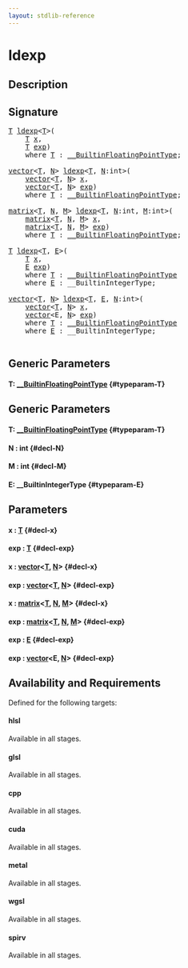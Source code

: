 ```yaml
---
layout: stdlib-reference
---
```


# ldexp

## Description





## Signature 

<pre>
<a href="/stdlib-reference/global-decls/ldexp#typeparam-T" class="code_type">T</a> <a href="/stdlib-reference/global-decls/ldexp">ldexp</a>&lt;<a href="/stdlib-reference/global-decls/ldexp#typeparam-T" class="code_type">T</a>&gt;(
    <a href="/stdlib-reference/global-decls/ldexp#typeparam-T" class="code_type">T</a> <a href="/stdlib-reference/global-decls/ldexp#decl-x" class="code_param">x</a>,
    <a href="/stdlib-reference/global-decls/ldexp#typeparam-T" class="code_type">T</a> <a href="/stdlib-reference/global-decls/ldexp#decl-exp" class="code_param">exp</a>)
    <span class='code_keyword'>where</span> <a href="/stdlib-reference/global-decls/ldexp#typeparam-T" class="code_type">T</a> : <a href="/stdlib-reference/interfaces/BuiltinFloatingPointType/index">__BuiltinFloatingPointType</a>;

<a href="/stdlib-reference/types/vector/index">vector</a>&lt;<a href="/stdlib-reference/types/vector/index#typeparam-T" class="code_type">T</a>, <a href="/stdlib-reference/types/vector/index#decl-N" class="code_var">N</a>&gt; <a href="/stdlib-reference/global-decls/ldexp">ldexp</a>&lt;<a href="/stdlib-reference/global-decls/ldexp#typeparam-T" class="code_type">T</a>, <a href="/stdlib-reference/global-decls/ldexp#decl-N" class="code_var">N</a>:int&gt;(
    <a href="/stdlib-reference/types/vector/index">vector</a>&lt;<a href="/stdlib-reference/types/vector/index#typeparam-T" class="code_type">T</a>, <a href="/stdlib-reference/types/vector/index#decl-N" class="code_var">N</a>&gt; <a href="/stdlib-reference/global-decls/ldexp#decl-x" class="code_param">x</a>,
    <a href="/stdlib-reference/types/vector/index">vector</a>&lt;<a href="/stdlib-reference/types/vector/index#typeparam-T" class="code_type">T</a>, <a href="/stdlib-reference/types/vector/index#decl-N" class="code_var">N</a>&gt; <a href="/stdlib-reference/global-decls/ldexp#decl-exp" class="code_param">exp</a>)
    <span class='code_keyword'>where</span> <a href="/stdlib-reference/global-decls/ldexp#typeparam-T" class="code_type">T</a> : <a href="/stdlib-reference/interfaces/BuiltinFloatingPointType/index">__BuiltinFloatingPointType</a>;

<a href="/stdlib-reference/types/matrix/index">matrix</a>&lt;<a href="/stdlib-reference/types/matrix/T" class="code_type">T</a>, <a href="/stdlib-reference/types/matrix/index#decl-N" class="code_var">N</a>, <a href="/stdlib-reference/types/matrix/index#decl-M" class="code_var">M</a>&gt; <a href="/stdlib-reference/global-decls/ldexp">ldexp</a>&lt;<a href="/stdlib-reference/global-decls/ldexp#typeparam-T" class="code_type">T</a>, <a href="/stdlib-reference/global-decls/ldexp#decl-N" class="code_var">N</a>:int, <a href="/stdlib-reference/global-decls/ldexp#decl-M" class="code_var">M</a>:int&gt;(
    <a href="/stdlib-reference/types/matrix/index">matrix</a>&lt;<a href="/stdlib-reference/types/matrix/T" class="code_type">T</a>, <a href="/stdlib-reference/types/matrix/index#decl-N" class="code_var">N</a>, <a href="/stdlib-reference/types/matrix/index#decl-M" class="code_var">M</a>&gt; <a href="/stdlib-reference/global-decls/ldexp#decl-x" class="code_param">x</a>,
    <a href="/stdlib-reference/types/matrix/index">matrix</a>&lt;<a href="/stdlib-reference/types/matrix/T" class="code_type">T</a>, <a href="/stdlib-reference/types/matrix/index#decl-N" class="code_var">N</a>, <a href="/stdlib-reference/types/matrix/index#decl-M" class="code_var">M</a>&gt; <a href="/stdlib-reference/global-decls/ldexp#decl-exp" class="code_param">exp</a>)
    <span class='code_keyword'>where</span> <a href="/stdlib-reference/global-decls/ldexp#typeparam-T" class="code_type">T</a> : <a href="/stdlib-reference/interfaces/BuiltinFloatingPointType/index">__BuiltinFloatingPointType</a>;

<a href="/stdlib-reference/global-decls/ldexp#typeparam-T" class="code_type">T</a> <a href="/stdlib-reference/global-decls/ldexp">ldexp</a>&lt;<a href="/stdlib-reference/global-decls/ldexp#typeparam-T" class="code_type">T</a>, <a href="/stdlib-reference/global-decls/ldexp#typeparam-E" class="code_type">E</a>&gt;(
    <a href="/stdlib-reference/global-decls/ldexp#typeparam-T" class="code_type">T</a> <a href="/stdlib-reference/global-decls/ldexp#decl-x" class="code_param">x</a>,
    <a href="/stdlib-reference/global-decls/ldexp#typeparam-E" class="code_type">E</a> <a href="/stdlib-reference/global-decls/ldexp#decl-exp" class="code_param">exp</a>)
    <span class='code_keyword'>where</span> <a href="/stdlib-reference/global-decls/ldexp#typeparam-T" class="code_type">T</a> : <a href="/stdlib-reference/interfaces/BuiltinFloatingPointType/index">__BuiltinFloatingPointType</a>
    <span class='code_keyword'>where</span> <a href="/stdlib-reference/global-decls/ldexp#typeparam-E" class="code_type">E</a> : __BuiltinIntegerType;

<a href="/stdlib-reference/types/vector/index">vector</a>&lt;<a href="/stdlib-reference/types/vector/index#typeparam-T" class="code_type">T</a>, <a href="/stdlib-reference/types/vector/index#decl-N" class="code_var">N</a>&gt; <a href="/stdlib-reference/global-decls/ldexp">ldexp</a>&lt;<a href="/stdlib-reference/global-decls/ldexp#typeparam-T" class="code_type">T</a>, <a href="/stdlib-reference/global-decls/ldexp#typeparam-E" class="code_type">E</a>, <a href="/stdlib-reference/global-decls/ldexp#decl-N" class="code_var">N</a>:int&gt;(
    <a href="/stdlib-reference/types/vector/index">vector</a>&lt;<a href="/stdlib-reference/types/vector/index#typeparam-T" class="code_type">T</a>, <a href="/stdlib-reference/types/vector/index#decl-N" class="code_var">N</a>&gt; <a href="/stdlib-reference/global-decls/ldexp#decl-x" class="code_param">x</a>,
    <a href="/stdlib-reference/types/vector/index">vector</a>&lt;E, <a href="/stdlib-reference/types/vector/index#decl-N" class="code_var">N</a>&gt; <a href="/stdlib-reference/global-decls/ldexp#decl-exp" class="code_param">exp</a>)
    <span class='code_keyword'>where</span> <a href="/stdlib-reference/global-decls/ldexp#typeparam-T" class="code_type">T</a> : <a href="/stdlib-reference/interfaces/BuiltinFloatingPointType/index">__BuiltinFloatingPointType</a>
    <span class='code_keyword'>where</span> <a href="/stdlib-reference/global-decls/ldexp#typeparam-E" class="code_type">E</a> : __BuiltinIntegerType;

</pre>

## Generic Parameters

#### T: [\_\_BuiltinFloatingPointType](/stdlib-reference/interfaces/BuiltinFloatingPointType/index) {#typeparam-T}

## Generic Parameters

#### T: [\_\_BuiltinFloatingPointType](/stdlib-reference/interfaces/BuiltinFloatingPointType/index) {#typeparam-T}
#### N  : int {#decl-N}
#### M  : int {#decl-M}
#### E: \_\_BuiltinIntegerType {#typeparam-E}

## Parameters

#### x  : [T](/stdlib-reference/global-decls/ldexp#typeparam-T) {#decl-x}
#### exp  : [T](/stdlib-reference/global-decls/ldexp#typeparam-T) {#decl-exp}
#### x  : [vector](/stdlib-reference/types/vector/index)\<[T](/stdlib-reference/types/vector/index#typeparam-T), [N](/stdlib-reference/types/vector/index#decl-N)\> {#decl-x}
#### exp  : [vector](/stdlib-reference/types/vector/index)\<[T](/stdlib-reference/types/vector/index#typeparam-T), [N](/stdlib-reference/types/vector/index#decl-N)\> {#decl-exp}
#### x  : [matrix](/stdlib-reference/types/matrix/index)\<[T](/stdlib-reference/types/matrix/T), [N](/stdlib-reference/types/matrix/index#decl-N), [M](/stdlib-reference/types/matrix/index#decl-M)\> {#decl-x}
#### exp  : [matrix](/stdlib-reference/types/matrix/index)\<[T](/stdlib-reference/types/matrix/T), [N](/stdlib-reference/types/matrix/index#decl-N), [M](/stdlib-reference/types/matrix/index#decl-M)\> {#decl-exp}
#### exp  : [E](/stdlib-reference/global-decls/ldexp#typeparam-E) {#decl-exp}
#### exp  : [vector](/stdlib-reference/types/vector/index)\<E, [N](/stdlib-reference/types/vector/index#decl-N)\> {#decl-exp}

## Availability and Requirements

Defined for the following targets:

#### hlsl
Available in all stages.

#### glsl
Available in all stages.

#### cpp
Available in all stages.

#### cuda
Available in all stages.

#### metal
Available in all stages.

#### wgsl
Available in all stages.

#### spirv
Available in all stages.



